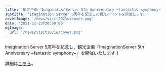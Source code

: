```yaml
---
title: '観光企画「ImaginationServer 5th Anniversary ~fantastic symphony~」を開催！'
subtitle: 'Imagination Server 5周年を記念した観光イベントを開催します。'
coverImage: '/news/visit2021w/cover.png'
date: '2021-11-23T20:00:00'
ogImage:
  url: '/news/visit2021w/cover.png'
---
```


Imagination Server 5周年を記念し、観光企画「ImaginationServer 5th Anniversary ~fantastic symphony~」を開催いたします！

詳細は[こちら](/events/visit)。
